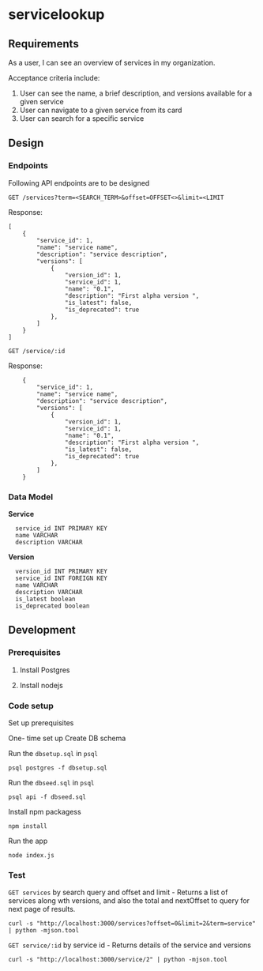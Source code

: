 # servicelookup

## Requirements
As a user, I can see an overview of services in my organization. 

Acceptance criteria include:

1. User can see the name, a brief description, and versions available for a given service
1. User can navigate to a given service from its card
1. User can search for a specific service


## Design

### Endpoints

Following API endpoints are to be designed

`GET /services?term=<SEARCH_TERM>&offset=OFFSET<>&limit=<LIMIT`

Response:
```
[
	{
		"service_id": 1,
		"name": "service name",
		"description": "service description",
		"versions": [
			{
				"version_id": 1,
				"service_id": 1,
				"name": "0.1",
				"description": "First alpha version ",
				"is_latest": false,
				"is_deprecated": true
			},
		]
	}
]
```


`GET /service/:id`

Response:

```
	{
		"service_id": 1,
		"name": "service name",
		"description": "service description",
		"versions": [
			{
				"version_id": 1,
				"service_id": 1,
				"name": "0.1",
				"description": "First alpha version ",
				"is_latest": false,
				"is_deprecated": true
			},
		]
	}
```

### Data Model

**Service**
```
  service_id INT PRIMARY KEY
  name VARCHAR
  description VARCHAR
```


**Version**

``` 
  version_id INT PRIMARY KEY
  service_id INT FOREIGN KEY
  name VARCHAR
  description VARCHAR
  is_latest boolean
  is_deprecated boolean
```




## Development

### Prerequisites

1. Install Postgres

2. Install nodejs


### Code setup

Set up prerequisites

One- time set up Create DB schema

Run the `dbsetup.sql` in `psql`

`psql postgres -f dbsetup.sql`

Run the `dbseed.sql` in `psql`

`psql api -f dbseed.sql`


Install npm packagess

`npm install`


Run the app

`node index.js`




### Test

`GET services` by search query and offset and limit - Returns a list of services along wth versions, and also the total and nextOffset to query for next page of results.

`curl -s "http://localhost:3000/services?offset=0&limit=2&term=service" | python -mjson.tool`


`GET service/:id` by service id - Returns details of the service and versions

`curl -s "http://localhost:3000/service/2" | python -mjson.tool`

